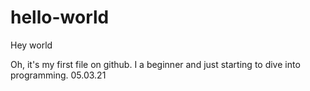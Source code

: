 # hello-world
Hey world

Oh, it's my first file on github. I a beginner and just starting to dive into programming. 
05.03.21
